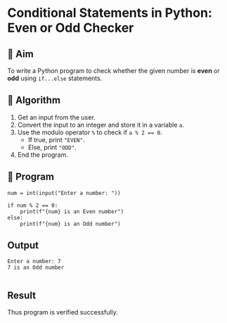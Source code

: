 # Conditional Statements in Python: Even or Odd Checker

## 🎯 Aim
To write a Python program to check whether the given number is **even** or **odd** using `if...else` statements.

## 🧠 Algorithm
1. Get an input from the user.
2. Convert the input to an integer and store it in a variable `a`.
3. Use the modulo operator `%` to check if `a % 2 == 0`.
   - If true, print `"EVEN"`.
   - Else, print `"ODD"`.
4. End the program.

## 🧾 Program
~~~
num = int(input("Enter a number: "))

if num % 2 == 0:
    print(f"{num} is an Even number")
else:
    print(f"{num} is an Odd number")

~~~

## Output
~~~
Enter a number: 7
7 is an Odd number


~~~
## Result
Thus program is verified successfully.
